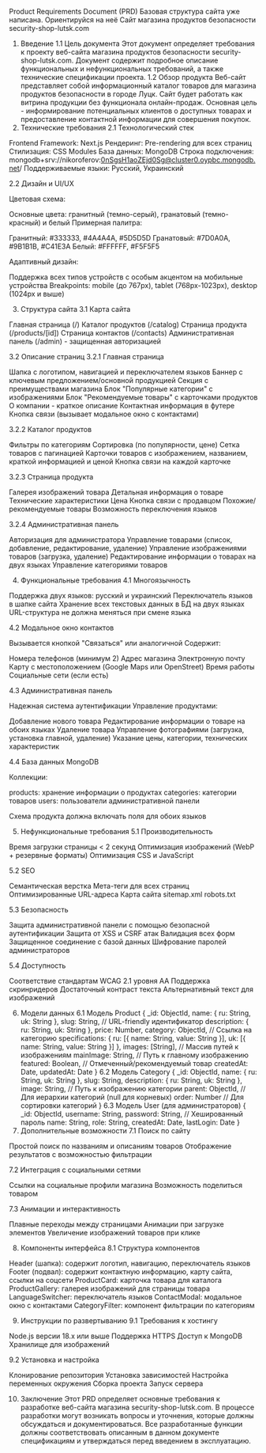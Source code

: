 Product Requirements Document (PRD)
Базовая структура сайта уже написана. Ориентируйся на неё
Сайт магазина продуктов безопасности security-shop-lutsk.com
1. Введение
1.1 Цель документа
Этот документ определяет требования к проекту веб-сайта магазина продуктов безопасности security-shop-lutsk.com. Документ содержит подробное описание функциональных и нефункциональных требований, а также технические спецификации проекта.
1.2 Обзор продукта
Веб-сайт представляет собой информационный каталог товаров для магазина продуктов безопасности в городе Луцк. Сайт будет работать как витрина продукции без функционала онлайн-продаж. Основная цель - информирование потенциальных клиентов о доступных товарах и предоставление контактной информации для совершения покупок.
2. Технические требования
2.1 Технологический стек

Frontend Framework: Next.js
Рендеринг: Pre-rendering для всех страниц
Стилизация: CSS Modules
База данных: MongoDB
Строка подключения: mongodb+srv://nikoroferov:0nSgsH1aoZEjd0Sg@cluster0.oypbc.mongodb.net/
Поддерживаемые языки: Русский, Украинский

2.2 Дизайн и UI/UX

Цветовая схема:

Основные цвета: гранитный (темно-серый), гранатовый (темно-красный) и белый
Примерная палитра:

Гранитный: #333333, #4A4A4A, #5D5D5D
Гранатовый: #7D0A0A, #9B1B1B, #C41E3A
Белый: #FFFFFF, #F5F5F5




Адаптивный дизайн:

Поддержка всех типов устройств с особым акцентом на мобильные устройства
Breakpoints: mobile (до 767px), tablet (768px-1023px), desktop (1024px и выше)



3. Структура сайта
3.1 Карта сайта

Главная страница (/)
Каталог продуктов (/catalog)
Страница продукта (/products/[id])
Страница контактов (/contacts)
Административная панель (/admin) - защищенная авторизацией

3.2 Описание страниц
3.2.1 Главная страница

Шапка с логотипом, навигацией и переключателем языков
Баннер с ключевым предложением/основной продукцией
Секция с преимуществами магазина
Блок "Популярные категории" с изображениями
Блок "Рекомендуемые товары" с карточками продуктов
О компании - краткое описание
Контактная информация в футере
Кнопка связи (вызывает модальное окно с контактами)

3.2.2 Каталог продуктов

Фильтры по категориям
Сортировка (по популярности, цене)
Сетка товаров с пагинацией
Карточки товаров с изображением, названием, краткой информацией и ценой
Кнопка связи на каждой карточке

3.2.3 Страница продукта

Галерея изображений товара
Детальная информация о товаре
Технические характеристики
Цена
Кнопка связи с продавцом
Похожие/рекомендуемые товары
Возможность переключения языков

3.2.4 Административная панель

Авторизация для администратора
Управление товарами (список, добавление, редактирование, удаление)
Управление изображениями товаров (загрузка, удаление)
Редактирование информации о товарах на двух языках
Управление категориями товаров

4. Функциональные требования
4.1 Многоязычность

Поддержка двух языков: русский и украинский
Переключатель языков в шапке сайта
Хранение всех текстовых данных в БД на двух языках
URL-структура не должна меняться при смене языка

4.2 Модальное окно контактов

Вызывается кнопкой "Связаться" или аналогичной
Содержит:

Номера телефонов (минимум 2)
Адрес магазина
Электронную почту
Карту с местоположением (Google Maps или OpenStreet)
Время работы
Социальные сети (если есть)



4.3 Административная панель

Надежная система аутентификации
Управление продуктами:

Добавление нового товара
Редактирование информации о товаре на обоих языках
Удаление товара
Управление фотографиями (загрузка, установка главной, удаление)
Указание цены, категории, технических характеристик



4.4 База данных MongoDB

Коллекции:

products: хранение информации о продуктах
categories: категории товаров
users: пользователи административной панели


Схема продукта должна включать поля для обоих языков

5. Нефункциональные требования
5.1 Производительность

Время загрузки страницы < 2 секунд
Оптимизация изображений (WebP + резервные форматы)
Оптимизация CSS и JavaScript

5.2 SEO

Семантическая верстка
Мета-теги для всех страниц
Оптимизированные URL-адреса
Карта сайта sitemap.xml
robots.txt

5.3 Безопасность

Защита административной панели с помощью безопасной аутентификации
Защита от XSS и CSRF атак
Валидация всех форм
Защищенное соединение с базой данных
Шифрование паролей администраторов

5.4 Доступность

Соответствие стандартам WCAG 2.1 уровня AA
Поддержка скринридеров
Достаточный контраст текста
Альтернативный текст для изображений

6. Модели данных
6.1 Модель Product
{
  _id: ObjectId,
  name: {
    ru: String,
    uk: String
  },
  slug: String, // URL-friendly идентификатор
  description: {
    ru: String,
    uk: String
  },
  price: Number,
  category: ObjectId, // Ссылка на категорию
  specifications: {
    ru: [{
      name: String,
      value: String
    }],
    uk: [{
      name: String,
      value: String
    }]
  },
  images: [String], // Массив путей к изображениям
  mainImage: String, // Путь к главному изображению
  featured: Boolean, // Отмеченный/рекомендуемый товар
  createdAt: Date,
  updatedAt: Date
}
6.2 Модель Category
{
  _id: ObjectId,
  name: {
    ru: String,
    uk: String
  },
  slug: String,
  description: {
    ru: String,
    uk: String
  },
  image: String, // Путь к изображению категории
  parent: ObjectId, // Для иерархии категорий (null для корневых)
  order: Number // Для сортировки категорий
}
6.3 Модель User (для администраторов)
{
  _id: ObjectId,
  username: String,
  password: String, // Хешированный пароль
  name: String,
  role: String,
  createdAt: Date,
  lastLogin: Date
}
7. Дополнительные возможности
7.1 Поиск по сайту

Простой поиск по названиям и описаниям товаров
Отображение результатов с возможностью фильтрации

7.2 Интеграция с социальными сетями

Ссылки на социальные профили магазина
Возможность поделиться товаром

7.3 Анимации и интерактивность

Плавные переходы между страницами
Анимации при загрузке элементов
Увеличение изображений товаров при клике

8. Компоненты интерфейса
8.1 Структура компонентов

Header (шапка): содержит логотип, навигацию, переключатель языков
Footer (подвал): содержит контактную информацию, карту сайта, ссылки на соцсети
ProductCard: карточка товара для каталога
ProductGallery: галерея изображений для страницы товара
LanguageSwitcher: переключатель языков
ContactModal: модальное окно с контактами
CategoryFilter: компонент фильтрации по категориям

9. Инструкции по развертыванию
9.1 Требования к хостингу

Node.js версии 18.x или выше
Поддержка HTTPS
Доступ к MongoDB
Хранилище для изображений

9.2 Установка и настройка

Клонирование репозитория
Установка зависимостей
Настройка переменных окружения
Сборка проекта
Запуск сервера

10. Заключение
Этот PRD определяет основные требования к разработке веб-сайта магазина security-shop-lutsk.com. В процессе разработки могут возникать вопросы и уточнения, которые должны обсуждаться и документироваться.
Все разработанные функции должны соответствовать описанным в данном документе спецификациям и утверждаться перед введением в эксплуатацию.